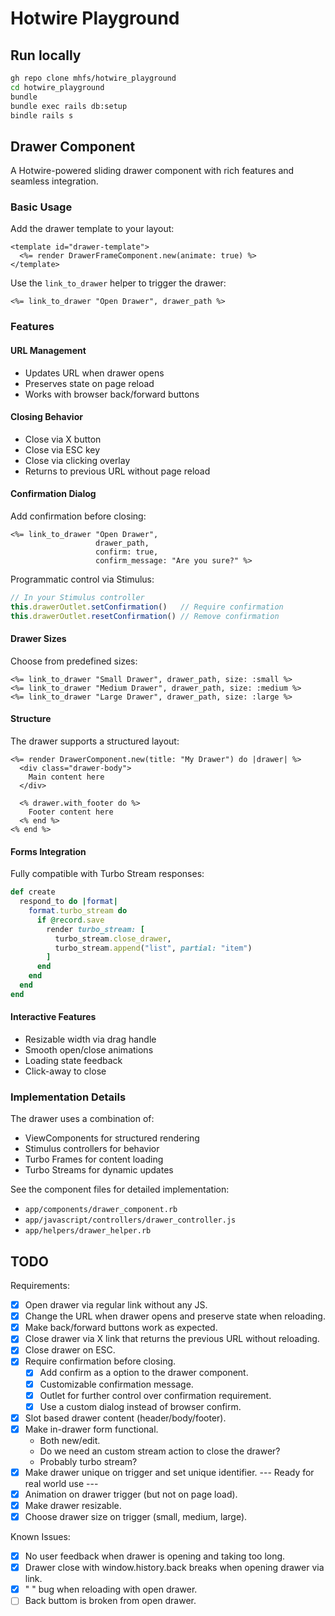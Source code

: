 # Hotwire Playground

## Run locally

```bash
gh repo clone mhfs/hotwire_playground
cd hotwire_playground
bundle
bundle exec rails db:setup
bindle rails s
```

## Drawer Component

A Hotwire-powered sliding drawer component with rich features and seamless integration.

### Basic Usage

Add the drawer template to your layout:

```erb
<template id="drawer-template">
  <%= render DrawerFrameComponent.new(animate: true) %>
</template>
```

Use the `link_to_drawer` helper to trigger the drawer:

```erb
<%= link_to_drawer "Open Drawer", drawer_path %>
```

### Features

#### URL Management
- Updates URL when drawer opens
- Preserves state on page reload
- Works with browser back/forward buttons

#### Closing Behavior
- Close via X button
- Close via ESC key
- Close via clicking overlay
- Returns to previous URL without page reload

#### Confirmation Dialog
Add confirmation before closing:

```erb
<%= link_to_drawer "Open Drawer",
                   drawer_path,
                   confirm: true,
                   confirm_message: "Are you sure?" %>
```

Programmatic control via Stimulus:
```js
// In your Stimulus controller
this.drawerOutlet.setConfirmation()   // Require confirmation
this.drawerOutlet.resetConfirmation() // Remove confirmation
```

#### Drawer Sizes
Choose from predefined sizes:

```erb
<%= link_to_drawer "Small Drawer", drawer_path, size: :small %>
<%= link_to_drawer "Medium Drawer", drawer_path, size: :medium %>
<%= link_to_drawer "Large Drawer", drawer_path, size: :large %>
```

#### Structure
The drawer supports a structured layout:

```erb
<%= render DrawerComponent.new(title: "My Drawer") do |drawer| %>
  <div class="drawer-body">
    Main content here
  </div>

  <% drawer.with_footer do %>
    Footer content here
  <% end %>
<% end %>
```

#### Forms Integration
Fully compatible with Turbo Stream responses:

```ruby
def create
  respond_to do |format|
    format.turbo_stream do
      if @record.save
        render turbo_stream: [
          turbo_stream.close_drawer,
          turbo_stream.append("list", partial: "item")
        ]
      end
    end
  end
end
```

#### Interactive Features
- Resizable width via drag handle
- Smooth open/close animations
- Loading state feedback
- Click-away to close

### Implementation Details

The drawer uses a combination of:
- ViewComponents for structured rendering
- Stimulus controllers for behavior
- Turbo Frames for content loading
- Turbo Streams for dynamic updates

See the component files for detailed implementation:
- `app/components/drawer_component.rb`
- `app/javascript/controllers/drawer_controller.js`
- `app/helpers/drawer_helper.rb`

## TODO

Requirements:
- [x] Open drawer via regular link without any JS.
- [x] Change the URL when drawer opens and preserve state when reloading.
- [x] Make back/forward buttons work as expected.
- [x] Close drawer via X link that returns the previous URL without reloading.
- [x] Close drawer on ESC.
- [x] Require confirmation before closing.
  - [x] Add confirm as a option to the drawer component.
  - [x] Customizable confirmation message.
  - [x] Outlet for further control over confirmation requirement.
  - [x] Use a custom dialog instead of browser confirm.
- [x] Slot based drawer content (header/body/footer).
- [x] Make in-drawer form functional.
  - Both new/edit.
  - Do we need an custom stream action to close the drawer?
  - Probably turbo stream?
- [x] Make drawer unique on trigger and set unique identifier.
--- Ready for real world use ---
- [x] Animation on drawer trigger (but not on page load).
- [x] Make drawer resizable.
- [x] Choose drawer size on trigger (small, medium, large).

Known Issues:
- [x] No user feedback when drawer is opening and taking too long.
- [x] Drawer close with window.history.back breaks when opening drawer via link.
- [x] "</div> </div>" bug when reloading with open drawer.
- [ ] Back buttom is broken from open drawer.
